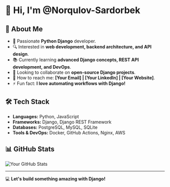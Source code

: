 # 👋 Hi, I'm @Norqulov-Sardorbek

## 🚀 About Me
- 🎯 Passionate **Python Django** developer.
- 🔍 Interested in **web development, backend architecture, and API design**.
- 📚 Currently learning **advanced Django concepts, REST API development, and DevOps**.
- 🤝 Looking to collaborate on **open-source Django projects**.
- 📩 How to reach me: **[Your Email] | [Your LinkedIn] | [Your Website]**.
- ⚡ Fun fact: **I love automating workflows with Django!**

## 🛠️ Tech Stack
- **Languages:** Python, JavaScript
- **Frameworks:** Django, Django REST Framework
- **Databases:** PostgreSQL, MySQL, SQLite
- **Tools & DevOps:** Docker, GitHub Actions, Nginx, AWS

## 📊 GitHub Stats
![Your GitHub Stats](https://github-readme-stats.vercel.app/api?username=Norqulov-Sardorbek&show_icons=true&theme=dark)

---

💻 **Let's build something amazing with Django!**
